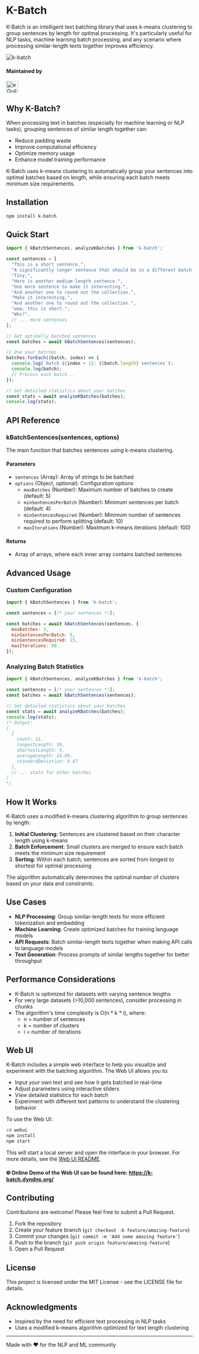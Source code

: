 # K-Batch

K-Batch is an intelligent text batching library that uses k-means clustering to group sentences by length for optimal processing. It's particularly useful for NLP tasks, machine learning batch processing, and any scenario where processing similar-length texts together improves efficiency.

![k-batch](https://raw.githubusercontent.com/jparkerweb/k-batch/refs/heads/main/.readme/k-batch.jpg)

#### Maintained by
<a href="https://www.equilllabs.com">
  <img src="https://raw.githubusercontent.com/jparkerweb/eQuill-Labs/refs/heads/main/src/static/images/logo-text-outline.png" alt="eQuill Labs" height="32">
</a>

## Why K-Batch?

When processing text in batches (especially for machine learning or NLP tasks), grouping sentences of similar length together can:

- Reduce padding waste
- Improve computational efficiency
- Optimize memory usage
- Enhance model training performance

K-Batch uses k-means clustering to automatically group your sentences into optimal batches based on length, while ensuring each batch meets minimum size requirements.

## Installation

```bash
npm install k-batch
```

## Quick Start

```javascript
import { kBatchSentences, analyzeKBatches } from 'k-batch';

const sentences = [
  "This is a short sentence.",
  "A significantly longer sentence that should be in a different batch.",
  "Tiny.",
  "Here is another medium-length sentence.",
  "One more sentence to make it interesting.",
  "And another one to round out the collection.",
  "Make it interesting.",
  "And another one to round out the collection.",
  "wow, this is short.",
  "Who?",
  // ... more sentences
];

// Get optimally batched sentences
const batches = await kBatchSentences(sentences);

// Use your batches
batches.forEach((batch, index) => {
  console.log(`Batch ${index + 1}: ${batch.length} sentences`);
  console.log(batch);
  // Process each batch...
});

// Get detailed statistics about your batches
const stats = await analyzeKBatches(batches);
console.log(stats);
```

## API Reference

### kBatchSentences(sentences, options)

The main function that batches sentences using k-means clustering.

#### Parameters

- `sentences` (Array): Array of strings to be batched
- `options` (Object, optional): Configuration options
  - `maxBatches` (Number): Maximum number of batches to create (default: 5)
  - `minSentencesPerBatch` (Number): Minimum sentences per batch (default: 4)
  - `minSentencesRequired` (Number): Minimum number of sentences required to perform splitting (default: 10)
  - `maxIterations` (Number): Maximum k-means iterations (default: 100)

#### Returns

- Array of arrays, where each inner array contains batched sentences

## Advanced Usage

### Custom Configuration

```javascript
import { kBatchSentences } from 'k-batch';

const sentences = [/* your sentences */];

const batches = await kBatchSentences(sentences, {
  maxBatches: 3,
  minSentencesPerBatch: 5,
  minSentencesRequired: 15,
  maxIterations: 50
});
```

### Analyzing Batch Statistics

```javascript
import { kBatchSentences, analyzeKBatches } from 'k-batch';

const sentences = [/* your sentences */];
const batches = await kBatchSentences(sentences);

// Get detailed statistics about your batches
const stats = await analyzeKBatches(batches);
console.log(stats);
/* Output:
[
  {
    count: 11,
    longestLength: 39,
    shortestLength: 5,
    averageLength: 24.09,
    standardDeviation: 9.87
  },
  // ... stats for other batches
]
*/
```

## How It Works

K-Batch uses a modified k-means clustering algorithm to group sentences by length:

1. **Initial Clustering**: Sentences are clustered based on their character length using k-means
2. **Batch Enforcement**: Small clusters are merged to ensure each batch meets the minimum size requirement
3. **Sorting**: Within each batch, sentences are sorted from longest to shortest for optimal processing

The algorithm automatically determines the optimal number of clusters based on your data and constraints.

## Use Cases

- **NLP Processing**: Group similar-length texts for more efficient tokenization and embedding
- **Machine Learning**: Create optimized batches for training language models
- **API Requests**: Batch similar-length texts together when making API calls to language models
- **Text Generation**: Process prompts of similar lengths together for better throughput

## Performance Considerations

- K-Batch is optimized for datasets with varying sentence lengths
- For very large datasets (>10,000 sentences), consider processing in chunks
- The algorithm's time complexity is O(n * k * i), where:
  - n = number of sentences
  - k = number of clusters
  - i = number of iterations

## Web UI

K-Batch includes a simple web interface to help you visualize and experiment with the batching algorithm. The Web UI allows you to:

- Input your own text and see how it gets batched in real-time
- Adjust parameters using interactive sliders
- View detailed statistics for each batch
- Experiment with different text patterns to understand the clustering behavior

To use the Web UI:

```bash
cd webui
npm install
npm start
```

This will start a local server and open the interface in your browser. For more details, see the [Web UI README](webui/README.md).

#### 🌐 Online Demo of the Web UI can be found here: https://k-batch.dyndns.org/

## Contributing

Contributions are welcome! Please feel free to submit a Pull Request.

1. Fork the repository
2. Create your feature branch (`git checkout -b feature/amazing-feature`)
3. Commit your changes (`git commit -m 'Add some amazing feature'`)
4. Push to the branch (`git push origin feature/amazing-feature`)
5. Open a Pull Request

## License

This project is licensed under the MIT License - see the LICENSE file for details.

## Acknowledgments

- Inspired by the need for efficient text processing in NLP tasks
- Uses a modified k-means algorithm optimized for text length clustering

---

Made with ❤️ for the NLP and ML community
